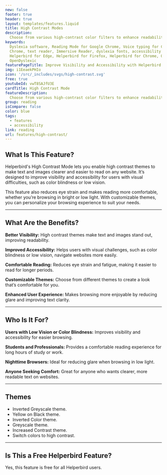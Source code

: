 ```yaml
---
new: false
footer: true
header: true
layout: templates/features.liquid
title: High Contrast Modes
description:
  Choose from various high-contrast color filters to enhance readability and reduce eye strain.
keywords:
  Dyslexia software, Reading Mode for Google Chrome, Voice typing for Chrome, Text to speech for
  Chrome, text reader, Immersive Reader, dyslexia fonts, accessibility software, dyslexia software,
  Helperbird for Edge, Helperbird for Firefox, Helperbird for Chrome, Opendyslexic for Chrome,
  OpenDyslexic
featurePageTitle: Improve Visibility and Accessibility with Helperbird's High Contrast Mode
img: i1EeaekPHIo
icon: '/src/_includes/svgs/high-contrast.svg'
free: true
youtubeId: vwT8SAJfU3E
cardTitle: High Contrast Mode
featureDescription:
  Choose from various high-contrast color filters to enhance readability and reduce eye strain.
group: reading
isCompare: false 
color: blue
tags:
  - features
  - accessibility
link: reading
url: features/high-contrast/
---
```



## What Is This Feature?

Helperbird's High Contrast Mode lets you enable high contrast themes to make text and images clearer and easier to read on any website. It’s designed to improve visibility and accessibility for users with visual difficulties, such as color blindness or low vision.

This feature also reduces eye strain and makes reading more comfortable, whether you’re browsing in bright or low light. With customizable themes, you can personalize your browsing experience to suit your needs.

---

## What Are the Benefits?


**Better Visibility:** High contrast themes make text and images stand out, improving readability.  

**Improved Accessibility:** Helps users with visual challenges, such as color blindness or low vision, navigate websites more easily.  

**Comfortable Reading:** Reduces eye strain and fatigue, making it easier to read for longer periods.  

**Customizable Themes:** Choose from different themes to create a look that’s comfortable for you.  

**Enhanced User Experience:** Makes browsing more enjoyable by reducing glare and improving text clarity.

---

## Who Is It For?


**Users with Low Vision or Color Blindness:** Improves visibility and accessibility for easier browsing.  

**Students and Professionals:** Provides a comfortable reading experience for long hours of study or work.  

**Nighttime Browsers:** Ideal for reducing glare when browsing in low light.  

**Anyone Seeking Comfort:** Great for anyone who wants clearer, more readable text on websites.

---

## Themes

- Inverted Greyscale theme.  
- Yellow on Black theme.  
- Inverted Color theme.  
- Greyscale theme.  
- Increased Contrast theme.  
- Switch colors to high contrast.  

---

## Is This a Free Helperbird Feature?

Yes, this feature is free for all Helperbird users.
